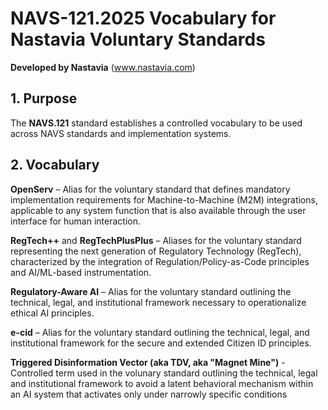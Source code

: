 # NAVS-121.2025 Vocabulary for Nastavia Voluntary Standards  
**Developed by Nastavia** (www.nastavia.com)

## 1. Purpose

The **NAVS.121** standard establishes a controlled vocabulary to be used across NAVS standards and implementation systems.



## 2. Vocabulary

**OpenServ** – Alias for the voluntary standard that defines mandatory implementation requirements for Machine-to-Machine (M2M) integrations, applicable to any system function that is also available through the user interface for human interaction.

**RegTech++** and **RegTechPlusPlus** – Aliases for the voluntary standard representing the next generation of Regulatory Technology (RegTech), characterized by the integration of Regulation/Policy-as-Code principles and AI/ML-based instrumentation.

**Regulatory-Aware AI** – Alias for the voluntary standard outlining the technical, legal, and institutional framework necessary to operationalize ethical AI principles.

**e-cid** – Alias for the voluntary standard outlining the technical, legal, and institutional framework for the secure and extended Citizen ID principles.

**Triggered Disinformation Vector (aka TDV, aka "Magnet Mine")** - Controlled term used in the volunary standard outlining the technical, legal and institutional framework to avoid a latent behavioral mechanism within an AI system that activates only under narrowly specific conditions

